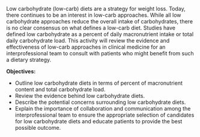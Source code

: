 Low carbohydrate (low-carb) diets are a strategy for weight loss. Today, there continues to be an interest in low-carb approaches. While all low carbohydrate approaches reduce the overall intake of carbohydrates, there is no clear consensus on what defines a low-carb diet. Studies have defined low carbohydrate as a percent of daily macronutrient intake or total daily carbohydrate load. This activity will review the evidence and effectiveness of low-carb approaches in clinical medicine for an interprofessional team to consult with patients who might benefit from such a dietary strategy.

**Objectives:**
- Outline low carbohydrate diets in terms of percent of macronutrient content and total carbohydrate load.
- Review the evidence behind low carbohydrate diets.
- Describe the potential concerns surrounding low carbohydrate diets.
- Explain the importance of collaboration and communication among the interprofessional team to ensure the appropriate selection of candidates for low carbohydrate diets and educate patients to provide the best possible outcome.